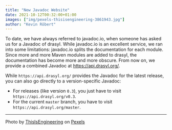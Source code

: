 ```yaml
---
title: "New Javadoc Website"
date: 2021-10-12T00:32:00+01:00
images: ["img/pexels-thisisengineering-3861943.jpg"]
author: "Kevin Röbert"
---
```


To date, we have always referred to javadoc.io, when someone has asked us for a Javadoc of drasyl.
While javadoc.io is an excellent service, we ran into some limitations:
javadoc.io splits the documentation for each module.
Since more and more Maven modules are added to drasyl, the documentation has become more and more obscure.
From now on, we provide a combined Javadoc at <a href="https://api.drasyl.org/">https://api.drasyl.org/</a>.

<!--more-->

While `https://api.drasyl.org/` provides the Javadoc for the latest release, you can also go directly to a version-specific Javadoc:
* For releases (like version `0.3`), you just have to visit `https://api.drasyl.org/v0.3`.
* For the current `master` branch, you have to visit `https://api.drasyl.org/master`.
---

Photo by [ThisIsEngineering](https://www.pexels.com/@thisisengineering/) on [Pexels](https://www.pexels.com/)